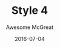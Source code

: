 ---
layout: post
author: Awesome McGreat
title: Style 4
date: 2016-07-04
tagline: Sed nisl arcu euismod sit amet nisi lorem etiam dolor veroeros et feugiat.
image: images/pic08.jpg
# Image position options: center center, top center, 25% 25%
imagePosition: center center
bannerImage: images/pic11.jpg
---